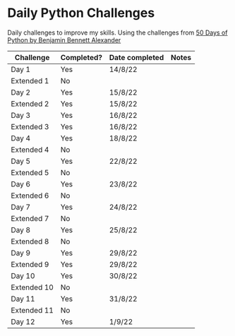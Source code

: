 # Daily Python Challenges
 
Daily challenges to improve my skills. Using the challenges from [50 Days of Python by Benjamin Bennett Alexander](https://benjaminb.gumroad.com/l/zybjn) 

| Challenge   | Completed? | Date completed | Notes |
|-------------|------------|----------------|-------|
| Day 1       | Yes        | 14/8/22        |       | 
| Extended 1  | No         |                |       |
| Day 2       | Yes        | 15/8/22        |       |
| Extended 2  | Yes        | 15/8/22        |       |
| Day 3       | Yes        | 16/8/22        |       |
| Extended 3  | Yes        | 16/8/22        |       |
| Day 4       | Yes        | 18/8/22        |       |
| Extended 4  | No         |                |       |
| Day 5       | Yes        | 22/8/22        |       |
| Extended 5  | No         |                |       |
| Day 6       | Yes        | 23/8/22        |       |
| Extended 6  | No         |                |       |
| Day 7       | Yes        | 24/8/22        |       |
| Extended 7  | No         |                |       |
| Day 8       | Yes        | 25/8/22        |       |
| Extended 8  | No         |                |       |
| Day 9       | Yes        | 29/8/22        |       |
| Extended 9  | Yes        | 29/8/22        |       |
| Day 10      | Yes        | 30/8/22        |       |
| Extended 10 | No         |                |       |
| Day 11      | Yes        | 31/8/22        |       |
| Extended 11 | No         |                |       |
| Day 12      | Yes        | 1/9/22         |       |